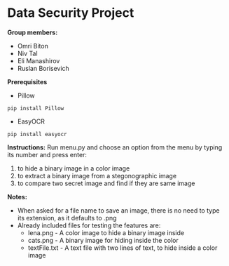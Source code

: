 # Data Security Project

**Group members:**

* Omri Biton
* Niv Tal
* Eli Manashirov
* Ruslan Borisevich

**Prerequisites**

* Pillow
```
pip install Pillow
```
* EasyOCR
```
pip install easyocr
```


**Instructions:**
Run menu.py and choose an option from the menu by typing its number and press enter:
1. to hide a binary image in a color image
2. to extract a binary image from a stegonographic image
3. to compare two secret image and find if they are same image

**Notes:**

* When asked for a file name to save an image, there is no need to type its extension, as it defaults to
.png
* Already included files for testing the features are:
    * lena.png - A color image to hide a binary image inside
    * cats.png - A binary image for hiding inside the color
    * textFile.txt - A text file with two lines of text, to hide inside a color image